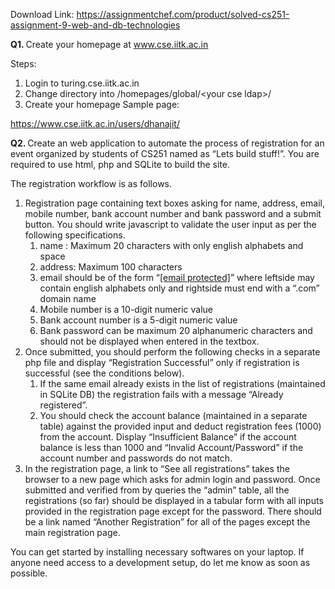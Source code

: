 Download Link: https://assignmentchef.com/product/solved-cs251-assignment-9-web-and-db-technologies
<br>
<strong>                              </strong>

<strong>Q1. </strong>​Create your homepage at ​<u>www.cse.iitk.ac.in</u>




Steps:

<ol>

 <li>Login to turing.cse.iitk.ac.in</li>

 <li>Change directory into /homepages/global/&lt;your cse ldap&gt;/</li>

 <li>Create your homepage Sample page:</li>

</ol>

<u>https://www.cse.iitk.ac.in/users/dhanajit/</u>




<strong>Q2. </strong>​Create an web application to automate the process of registration for an event organized by students of CS251 named as “Lets build stuff!”. You are required to use html, php and SQLite to build the site.




The registration workflow is as follows.




<ol>

 <li>Registration page containing text boxes asking for name, address, email, mobile number, bank account number and bank password and a submit button. You should write javascript to validate the user input as per the following specifications.

  <ol>

   <li>name : Maximum 20 characters with only english alphabets and space</li>

   <li>address: Maximum 100 characters</li>

   <li>email should be of the form “​<u><a href="/cdn-cgi/l/email-protection" class="__cf_email__" data-cfemail="bdced2d0d8d2d3d8fdc5c4c793ded2d0">[email protected]</a></u><u>​</u>” where leftside may contain english alphabets only and rightside must end with a “.com” domain name</li>

   <li>Mobile number is a 10-digit numeric value</li>

   <li>Bank account number is a 5-digit numeric value</li>

   <li>Bank password can be maximum 20 alphanumeric characters and should not be displayed when entered in the textbox.</li>

  </ol></li>

 <li>Once submitted, you should perform the following checks in a separate php file and display “Registration Successful” only if registration is successful (see the conditions below).

  <ol>

   <li>If the same email already exists in the list of registrations (maintained in SQLite DB) the registration fails with a message “Already registered”.</li>

   <li>You should check the account balance (maintained in a separate table) against the provided input and deduct registration fees (1000) from the account. Display “Insufficient Balance” if the account balance is less than 1000 and “Invalid Account/Password” if the account number and passwords do not match.</li>

  </ol></li>

 <li>In the registration page, a link to “See all registrations” takes the browser to a new page which asks for admin login and password. Once submitted and verified from by queries the “admin” table, all the registrations (so far) should be displayed in a tabular form with all inputs provided in the registration page except for the password.  There should be a link named “Another Registration” for all of the pages except the main registration page.</li>

</ol>

You can get started by installing necessary softwares on your laptop.  If anyone need access to a development setup, do let me know as soon as possible.
